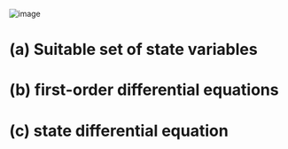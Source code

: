 ![image](https://github.com/moonsungang/homework-solution/assets/144924760/8d3166f9-53f2-41da-878f-533ea56913c5)

# (a) Suitable set of state variables

# (b) first-order differential equations

# (c) state differential equation
